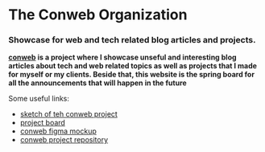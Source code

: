 # The Conweb Organization
### Showcase for web and tech related blog articles and projects.

**<a href="https://conweb.tech" target="_blank" rel="noreferrer">conweb</a> is a project where I showcase unseful and interesting blog articles about tech and web related topics as well as  projects  that I made for myself or my clients.
Beside that, this website is the spring board for all the announcements that will happen in the future**

Some useful links:

- <a href="https://drive.google.com/file/d/1LZh6Aw0oVw3RT1lRBq8K0SUQi_tKS5M4/view?usp=sharing" target="_blank" rel="noreferrer">sketch of teh conweb project</a>
- <a href="https://github.com/orgs/The-Conweb-Organization/projects/1" target="_blank" rel="noreferrer">project board</a>
- <a href="https://www.figma.com/file/vwgfzPmHoXaE4MmveNkLYX/Conweb-Organization?node-id=1%3A14" target="_blank" rel="noreferrer">conweb figma mockup</a>
- <a href="https://github.com/The-Conweb-Organization/conweb" target="_blank" rel="noreferrer">conweb project repository</a>
